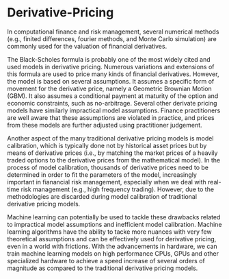 # Derivative-Pricing
In computational finance and risk management, several numerical methods (e.g., finited differences, fourier methods, and Monte Carlo simulation) are commonly used for the valuation of financial derivatives.

The Black-Scholes formula is probably one of the most widely cited and used models in derivative pricing. Numerous variations and extensions of this formula are used to price many kinds of financial derivatives. However, the model is based on several assumptions. It assumes a specific form of movement for the derivative price, namely a Geometric Brownian Motion (GBM). It also assumes a conditional payment at maturity of the option and economic constraints, such as no-arbitrage. Several other derivate pricing models have similarly impractical model assumptions. Finance practitioners are well aware that these assumptions are violated in practice, and prices from these models are further adjusted using practitioner judgement.

Another aspect of the many traditional derivative pricing models is model calibration, which is typically done not by historical asset prices but by means of derivative prices (i.e., by matching the market prices of a heavily traded options to the derivative prices from the mathematical model). In the process of model calibration, thousands of derivative prices need to be determined in order to fit the parameters of the model, increasingly important in fianancial risk management, especially when we deal with real-time risk management (e.g., high frequency trading). However, due to the methodologies are discarded during model calibration of traditional derivative pricing models.

Machine learning can potentially be used to tackle these drawbacks related to impractical model assumptions and inefficient model calibration. Machine learning algorithms have the ability to tacke more nuances with very few theoretical assumptions and can be effectively used for derivative pricing, even in a world with frictions. With the advancements in hardware, we can train machine learning models on high performance CPUs, GPUs and other specialized hardware to achieve a speed increase of several orders of magnitude as compared to the traditional derivative pricing models.